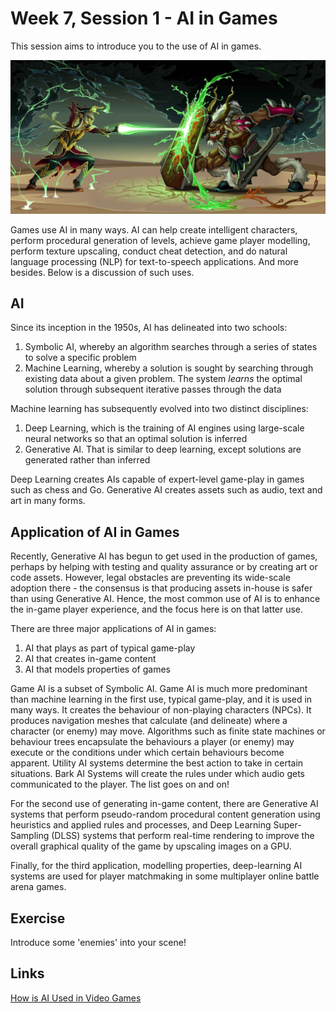 # Week 7, Session 1 - AI in Games

This session aims to introduce you to the use of AI in games.

![AI in Games](./images/aiGames.jpg)

Games use AI in many ways. AI can help create intelligent characters, perform procedural generation of levels, achieve game player modelling, perform texture upscaling, conduct cheat detection, and do natural language processing (NLP) for text-to-speech applications. And more besides. Below is a discussion of such uses.

## AI

Since its inception in the 1950s, AI has delineated into two schools:

1. Symbolic AI, whereby an algorithm searches through a series of states to solve a specific problem
2. Machine Learning, whereby a solution is sought by searching through existing data about a given problem. The system _learns_ the optimal solution through subsequent iterative passes through the data

Machine learning has subsequently evolved into two distinct disciplines:

1. Deep Learning, which is the training of AI engines using large-scale neural networks so that an optimal solution is inferred
2. Generative AI. That is similar to deep learning, except solutions are generated rather than inferred

Deep Learning creates AIs capable of expert-level game-play in games such as chess and Go. Generative AI creates assets such as audio, text and art in many forms.

## Application of AI in Games

Recently, Generative AI has begun to get used in the production of games, perhaps by helping with testing and quality assurance or by creating art or code assets. However, legal obstacles are preventing its wide-scale adoption there - the consensus is that producing assets in-house is safer than using Generative AI. Hence, the most common use of AI is to enhance the in-game player experience, and the focus here is on that latter use.

There are three major applications of AI in games:

1. AI that plays as part of typical game-play
2. AI that creates in-game content
3. AI that models properties of games

Game AI is a subset of Symbolic AI. Game AI is much more predominant than machine learning in the first use, typical game-play, and it is used in many ways. It creates the behaviour of non-playing characters (NPCs). It produces navigation meshes that calculate (and delineate) where a character (or enemy) may move. Algorithms such as finite state machines or behaviour trees encapsulate the behaviours a player (or enemy) may execute or the conditions under which certain behaviours become apparent. Utility AI systems determine the best action to take in certain situations. Bark AI Systems will create the rules under which audio gets communicated to the player. The list goes on and on!

For the second use of generating in-game content, there are Generative AI systems that perform pseudo-random procedural content generation using heuristics and applied rules and processes, and Deep Learning Super-Sampling (DLSS) systems that perform real-time rendering to improve the overall graphical quality of the game by upscaling images on a GPU.

Finally, for the third application, modelling properties, deep-learning AI systems are used for player matchmaking in some multiplayer online battle arena games.

## Exercise

Introduce some 'enemies' into your scene!

## Links

[How is AI Used in Video Games](https://youtu.be/j3LW5no-5Ao?feature=shared)
